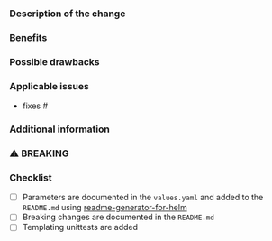 <!--
 Before you open the request please review the following guidelines and tips to help it be more easily integrated:

 - Describe the scope of your change - i.e. what the change does.
 - Describe any known limitations with your change.
 - Please run any tests or examples that can exercise your modified code.

 Thank you for contributing! We will try to review, test and integrate the change as soon as we can.
 -->

### Description of the change

<!-- Describe the scope of your change - i.e. what the change does. -->

### Benefits

<!-- What benefits will be realized by the code change? -->

### Possible drawbacks

<!-- Describe any known limitations with your change -->

### Applicable issues

<!-- Enter any applicable Issues here (You can reference an issue using #). Please remove this section if there is no referenced issue. -->
  - fixes #

### Additional information

<!-- If there's anything else that's important and relevant to your pull request, mention that information here. Please remove this section if it remains empty. -->

### ⚠ BREAKING

<!-- If there's a breaking change, please shortly describe in which way users are affected and how they can mitigate it. If there are no breakings, please remove this section. -->

### Checklist

<!-- [Place an '[X]' (no spaces) in all applicable fields. Please remove unrelated fields.] -->

- [ ] Parameters are documented in the `values.yaml` and added to the `README.md` using [readme-generator-for-helm](https://github.com/bitnami-labs/readme-generator-for-helm)
- [ ] Breaking changes are documented in the `README.md`
- [ ] Templating unittests are added
